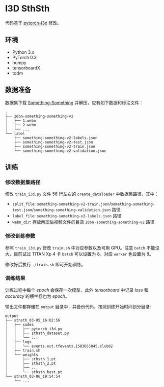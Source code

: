 # I3D SthSth

代码基于 [pytorch-i3d](https://github.com/piergiaj/pytorch-i3d) 修改。

## 环境

- Python 3.x
- PyTorch 0.3
- numpy
- tensorboardX
- tqdm

## 数据准备

数据集下载 [Something-Something](https://20bn.com/datasets/something-something) 并解压，应有如下数据和标注文件：

```plain
.
├── 20bn-something-something-v2
│   ├── 1.webm
│   ├── 2.webm
│   └── ...
└── label
    ├── something-something-v2-labels.json
    ├── something-something-v2-test.json
    ├── something-something-v2-train.json
    └── something-something-v2-validation.json
```

## 训练

### 修改数据集路径

修改 `train_i3d.py` 文件 56 行左右的 `create_dataloader` 中数据集路径，其中：

- `split_file`: `something-something-v2-train.json`/`something-something-test.json`/`something-something-validation.json` 路径
- `label_file`: `something-something-v2-labels.json` 路径
- `webm_dir`: 存放解压后视频文件的目录 `20bn-something-something-v2` 路径

### 修改训练参数

参照 `train_i3d.py` 修改 `train.sh` 中对应参数以及可用 GPU。注意 `batch` 不能设大，目前试过 TITAN Xp 4 卡 `batch` 可以设置为 8，对应 `worker` 也设置为 8。

修改好后执行 `./train.sh` 即可开始训练。

### 训练结果

训练过程中每个 *epoch* 会保存一次模型，此外 *tensorboard* 中记录 *loss* 和 *accuracy* 的横坐标也为 *epoch*。

输出文件都存储在 `output` 目录中，并备份代码，按照训练开始时间划分目录:

```plain
output
├── sthsth_03-05_16:02:56
│   ├── codes
│   │   ├── pytorch_i3d.py
│   │   ├── sthsth_dataset.py
│   │   └── ...
│   ├── logs
│   │   └── events.out.tfevents.1583655045.club02
│   ├── train.sh
│   └── weights
│       ├── sthsth_1.pt
│       ├── sthsth_2.pt
│       ├── ...
│       └── sthsth_best.pt
└── sthsth_03-06_19:54:54
    └── ...
```

